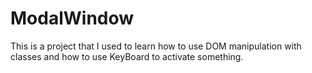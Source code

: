 # ModalWindow

This is a project that I used to learn how to use DOM manipulation with classes and how to use KeyBoard to activate something.
